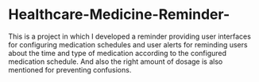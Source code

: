 # Healthcare-Medicine-Reminder-
This is a project in which I developed a reminder providing user interfaces for configuring medication schedules and user alerts for reminding users about the time and type of medication according to the configured medication schedule. And also the right amount of dosage is also mentioned for preventing confusions.
